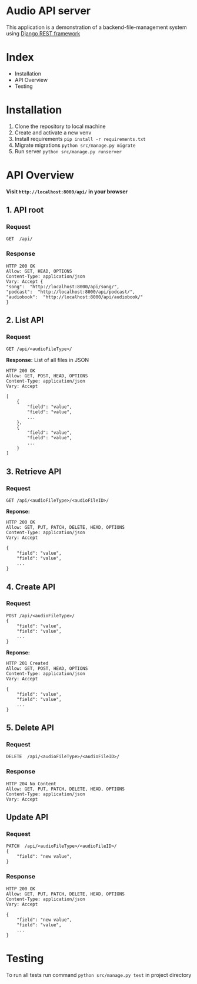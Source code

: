 # Audio API server
This application is a demonstration of a backend-file-management system using [Django REST framework](https://www.django-rest-framework.org/)

# Index
- Installation
- API Overview
- Testing


# Installation
1. Clone the repository to local machine
2. Create and activate a new venv
3. Install requirements `pip install -r requirements.txt`
4. Migrate migrations `python src/manage.py migrate`
5. Run server `python src/manage.py runserver`

# API Overview
**Visit `http://localhost:8000/api/` in your browser** 
## 1. API root
### Request
```
GET  /api/
```
### Response
```
HTTP 200 OK
Allow: GET, HEAD, OPTIONS
Content-Type: application/json
Vary: Accept {  
"song":  "http://localhost:8000/api/song/",
"podcast":  "http://localhost:8000/api/podcast/", 
"audiobook":  "http://localhost:8000/api/audiobook/"  
}
```
## 2. List API
### Request 
```
GET /api/<audioFileType>/
```
**Response:** List of all files in JSON
```
HTTP 200 OK
Allow: GET, POST, HEAD, OPTIONS
Content-Type: application/json
Vary: Accept

[
	{  
		"field": "value",
		"field": "value",
		...
	},
	{  
		"field": "value",
		"field": "value",
		...
	}
]
```

## 3. Retrieve API
### Request
```
GET /api/<audioFileType>/<audioFileID>/
```
**Reponse:**
```
HTTP 200 OK
Allow: GET, PUT, PATCH, DELETE, HEAD, OPTIONS
Content-Type: application/json
Vary: Accept

{  
	"field": "value",
	"field": "value",
	...
}
```


## 4. Create API
### Request
```
POST /api/<audioFileType>/
{  
	"field": "value",
	"field": "value",
	...
}
```
**Reponse:**
```
HTTP 201 Created
Allow: GET, POST, HEAD, OPTIONS
Content-Type: application/json
Vary: Accept

{  
	"field": "value",
	"field": "value",
	...
}
```

## 5. Delete API
### Request
```
DELETE  /api/<audioFileType>/<audioFileID>/
```
### Response
```
HTTP 204 No Content
Allow: GET, PUT, PATCH, DELETE, HEAD, OPTIONS
Content-Type: application/json
Vary: Accept
```

## Update API
### Request
```
PATCH  /api/<audioFileType>/<audioFileID>/
{
    "field": "new value",
}
```
### Response
```
HTTP 200 OK
Allow: GET, PUT, PATCH, DELETE, HEAD, OPTIONS
Content-Type: application/json
Vary: Accept

{  
	"field": "new value",
	"field": "value",
	...
}
```

# Testing
To run all tests run command `python src/manage.py test` in project directory
